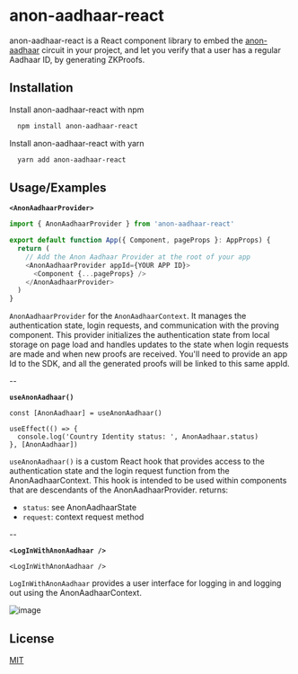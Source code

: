 # anon-aadhaar-react

anon-aadhaar-react is a React component library to embed the [anon-aadhaar](https://github.com/privacy-scaling-explorations/anon-aadhaar) circuit in your project, and let you verify that a user has a regular Aadhaar ID, by generating ZKProofs.

## Installation

Install anon-aadhaar-react with npm

```bash
  npm install anon-aadhaar-react
```

Install anon-aadhaar-react with yarn

```bash
  yarn add anon-aadhaar-react
```

## Usage/Examples

**`<AnonAadhaarProvider>`**

```ts
import { AnonAadhaarProvider } from 'anon-aadhaar-react'

export default function App({ Component, pageProps }: AppProps) {
  return (
    // Add the Anon Aadhaar Provider at the root of your app
    <AnonAadhaarProvider appId={YOUR APP ID}>
      <Component {...pageProps} />
    </AnonAadhaarProvider>
  )
}
```

`AnonAadhaarProvider` for the `AnonAadhaarContext`. It manages the authentication state, login requests, and communication with the proving component. This provider initializes the authentication state from local storage on page load and handles updates to the state when login requests are made and when new proofs are received.
You'll need to provide an app Id to the SDK, and all the generated proofs will be linked to this same appId.

--

**`useAnonAadhaar()`**

```tsx
const [AnonAadhaar] = useAnonAadhaar()

useEffect(() => {
  console.log('Country Identity status: ', AnonAadhaar.status)
}, [AnonAadhaar])
```

`useAnonAadhaar()` is a custom React hook that provides access to the authentication state and the login request function from the AnonAadhaarContext. This hook is intended to be used within components that are descendants of the AnonAadhaarProvider.
returns:

- `status`: see AnonAadhaarState
- `request`: context request method

--

**`<LogInWithAnonAadhaar />`**

```tsx
<LogInWithAnonAadhaar />
```

`LogInWithAnonAadhaar` provides a user interface for logging in and logging out using the AnonAadhaarContext.

![image](https://github.com/Meyanis95/anon-aadhaar-react/assets/67648863/2a67ba43-8538-44c3-9314-da74ee455f68)

## License

[MIT](https://choosealicense.com/licenses/mit/)
